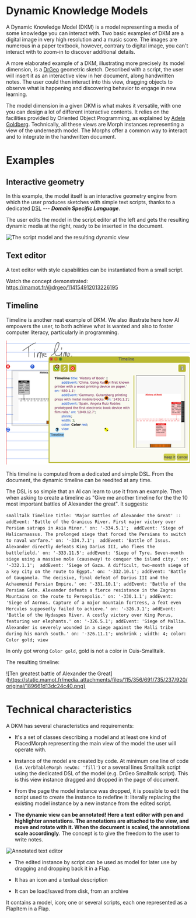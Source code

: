 # Dynamic Knowledge Models

A Dynamic Knowledge Model (DKM) is a model representing a media of some knowledge you can interact with. Two basic examples of DKM are a digital image in very high resolution and a music score. The images are numerous in a paper textbook, however, contrary to digital image, you can't interact with to zoom-in to discover additional details.

A more elaborated example of a DKM, illustrating more precisely its model dimension, is a [DrGeo](http://gnu.org/s/dr-geo) geometric sketch. Described with a script, the user will insert it as an interactive view in her document, along handwritten notes. The user could then interact into this view, dragging objects to observe what is happening and discovering behavior to engage in new learning.

The model dimension in a given DKM is what makes it versatile, with one you can design a lot of different interactive contents. It relies on the facilities provided by Oriented Object Programming, as explained by [Adele Goldberg](https://youtu.be/IGNiH85PLVg?si=HpbUQNGj1SU6rfwj&t=860).
Technically, all these views are Morph instances representing a view of the underneath model. The Morphs offer a common way to interact and to integrate in the handwritten document.

# Examples

## Interactive geometry
In this example, the model itself is an interactive geometry engine from which the user produces sketches with simple text scripts, thanks to a dedicated [DSL](https://www.sciencedirect.com/topics/computer-science/domain-specific-language) --- ***Domain Specific Language***.

The user edits the model in the script editor at the left and gets the resulting dynamic media at the right, ready to be inserted in the document.

![The script model and the resulting dynamic view](https://static.mamot.fr/media_attachments/files/112/570/486/116/968/458/original/d0bf0c17e4be5a98.png)

## Text editor
A text editor with style capabilities can be instantiated from a small
script. 

Watch the concept demonstrated:
https://mamot.fr/@drgeo/114154912013226195

## Timeline
Timeline is another neat example of DKM. We also illustrate here how
AI empowers the user, to both achieve what is wanted and also to
foster computer literacy, particularly in programming.

<img src="./images/timelineEdit.png" />

This timeline is computed from a dedicated and simple DSL. From the document, the dynamic timeline can be reedited at any time.

The DSL is so simple that an AI can learn to use it from an
example. Then when asking to create a timeline as "Give me another timeline for the the 10 most important battles of Alexander the great". It suggests:


``smalltalk
Timeline title: 'Major Battles of Alexander the Great' ::
	addEvent: 'Battle of the Granicus River. First major victory over Persian satraps in Asia Minor.' on: '-334.5.1'; 
	addEvent: 'Siege of Halicarnassus. The prolonged siege that forced the Persians to switch to naval warfare.' on: '-334.7.1'; 
	addEvent: 'Battle of Issus. Alexander directly defeats King Darius III, who flees the battlefield.' on: '-333.11.5';
	addEvent: 'Siege of Tyre. Seven-month siege using a massive mole (causeway) to conquer the island city.' on: '-332.1.1'; 
	addEvent: 'Siege of Gaza. A difficult, two-month siege of a key city on the route to Egypt.' on: '-332.10.1';
	addEvent: 'Battle of Gaugamela. The decisive, final defeat of Darius III and the Achaemenid Persian Empire.' on: '-331.10.1';
	addEvent: 'Battle of the Persian Gate. Alexander defeats a fierce resistance in the Zagros Mountains on the route to Persepolis.' on: '-330.1.1';
	addEvent: 'Siege of Aornos. Capture of a major mountain fortress, a feat even Hercules supposedly failed to achieve.' on: '-326.3.1';
	addEvent: 'Battle of the Hydaspes River. A costly victory over King Porus, featuring war elephants.' on: '-326.5.1';
	addEvent: 'Siege of Mallia. Alexander is severely wounded in a siege against the Malli tribe during his march south.' on: '-326.11.1';
	unshrink ;
	width: 4;
	color: Color gold;
	view
``

In only got wrong ``Color gold``, gold is not a color in Cuis-Smalltalk.

The resulting timeline:

![Ten greatest battle of Alexander the Great](https://static.mamot.fr/media_attachments/files/115/356/691/735/237/920/original/189661d13dc24c40.png}


# Technical characteristics

A DKM has several characteristics and  requirements:

* It's a set of classes describing a model and at least one kind of PlacedMorph representing the main view of the model the user will operate with.

* Instance of the model are created by code. At minimum one line of code (i.e. `VerbTableMorph newOn: 'fill'`) or a several lines Smalltalk script using the dedicated DSL of the model (e.g. DrGeo Smalltalk script). This is this view instance dragged and dropped in the page of document.

* From the page the model instance was dropped, it is possible to edit the script used to create the instance to redefine it: literally replacing the existing model instance by a new instance from the edited script.

* **The dynamic view can be annotated! Here a text editor with pen and
  highlighter annotations. The annotations are attached to the view,
  and move and rotate with it. When the document is scaled, the
  annotations scale accordingly**. The concept is to give the freedom
  to the user to write notes.

<img src="https://static.mamot.fr/media_attachments/files/113/896/653/214/030/283/original/e771e9a2057a6ccd.png" alt="Annotated text editor" width=300 />

* The edited instance by script can be used as model for later use by dragging and dropping back it in a Flap.

* It has an icon and a textual description

* It can be load/saved from disk, from an archive

It contains a model, icon; one or several scripts, each one represented as a FlapItem in a Flap.
